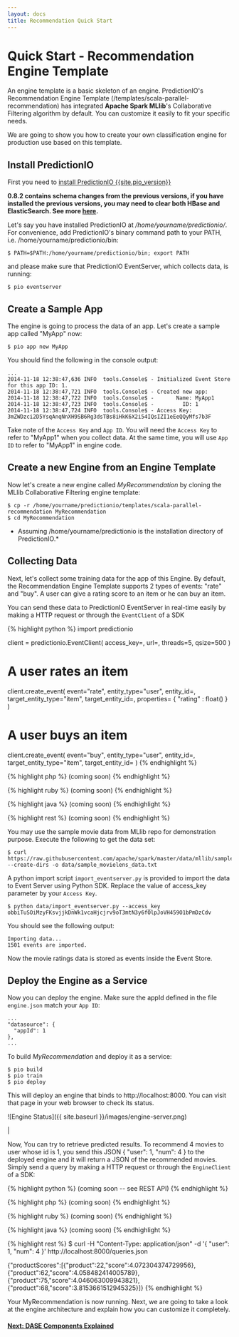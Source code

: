```yaml
---
layout: docs
title: Recommendation Quick Start
---
```


# Quick Start - Recommendation Engine Template

An engine template is a basic skeleton of an engine. PredictionIO's Recommendation Engine Template (/templates/scala-parallel-recommendation) has integrated **Apache Spark MLlib**'s Collaborative Filtering algorithm by default.
 You can customize it easily to fit your specific needs.

We are going to show you how to create your own classification engine for production use based on this template.

## Install PredictionIO

First you need to [install PredictionIO {{site.pio_version}}]({{site.baseurl}}/install/)


**0.8.2 contains schema changes from the previous versions, if you have installed the previous versions, you may need to clear both HBase and ElasticSearch. See more [here](../resources/schema-change.html).**


Let's say you have installed PredictionIO at */home/yourname/predictionio/*.
For convenience, add PredictionIO's binary command path to your PATH, i.e. /home/yourname/predictionio/bin:

```
$ PATH=$PATH:/home/yourname/predictionio/bin; export PATH
```

and please make sure that PredictionIO EventServer, which collects data, is running:

```
$ pio eventserver
```


## Create a Sample App

The engine is going to process the data of an app. Let's create a sample app called "MyApp" now:

```
$ pio app new MyApp
```

You should find the following in the console output:

```
...
2014-11-18 12:38:47,636 INFO  tools.Console$ - Initialized Event Store for this app ID: 1.
2014-11-18 12:38:47,721 INFO  tools.Console$ - Created new app:
2014-11-18 12:38:47,722 INFO  tools.Console$ -       Name: MyApp1
2014-11-18 12:38:47,723 INFO  tools.Console$ -         ID: 1
2014-11-18 12:38:47,724 INFO  tools.Console$ - Access Key: 3mZWDzci2D5YsqAnqNnXH9SB6Rg3dsTBs8iHkK6X2i54IQsIZI1eEeQQyMfs7b3F
```

Take note of the `Access Key` and `App ID`.
You will need the `Access Key` to refer to "MyApp1" when you collect data. 
At the same time, you will use `App ID` to refer to "MyApp1" in engine code.

## Create a new Engine from an Engine Template

Now let's create a new engine called *MyRecommendation* by cloning the MLlib Collaborative Filtering engine template:

```
$ cp -r /home/yourname/predictionio/templates/scala-parallel-recommendation MyRecommendation
$ cd MyRecommendation
```
* Assuming /home/yourname/predictionio is the installation directory of PredictionIO.*

## Collecting Data

Next, let's collect some training data for the app of this Engine.
By default, the Recommendation Engine Template supports 2 types of events: "rate" and "buy".  A user can give a rating score to an item or he can buy an item.

You can send these data to PredictionIO EventServer in real-time easily by making a HTTP request or through the `EventClient` of a SDK

<div class="codetabs">
<div data-lang="Python SDK">

{% highlight python %}
import predictionio

client = predictionio.EventClient(
    access_key=<ACCESS KEY>,
    url=<URL OF EVENTSERVER>,
    threads=5,
    qsize=500
)

# A user rates an item
client.create_event(
    event="rate",
    entity_type="user",
    entity_id=<USER ID>,
    target_entity_type="item",
    target_entity_id=<ITEM ID>,
    properties= { "rating" : float(<RATING>) }
)

# A user buys an item
client.create_event(
        event="buy",
        entity_type="user",
        entity_id=<USER ID>,
        target_entity_type="item",
        target_entity_id=<ITEM ID>
)
{% endhighlight %}

</div>

<div data-lang="PHP SDK">

{% highlight php %}
(coming soon)
{% endhighlight %}
</div>


<div data-lang="Ruby SDK">

{% highlight ruby %}
(coming soon)
{% endhighlight %}

</div>

<div data-lang="Java SDK">

{% highlight java %}
(coming soon)
{% endhighlight %}

</div>

<div data-lang="REST API">

{% highlight rest %}
(coming soon)
{% endhighlight %}

</div>
</div>


You may use the sample movie data from MLlib repo for demonstration purpose. Execute the following to get the data set:

```
$ curl https://raw.githubusercontent.com/apache/spark/master/data/mllib/sample_movielens_data.txt --create-dirs -o data/sample_movielens_data.txt
```

A python import script `import_eventserver.py` is provided to import the data to Event Server using Python SDK. Replace the value of access_key parameter by your `Access Key`.

```
$ python data/import_eventserver.py --access_key obbiTuSOiMzyFKsvjjkDnWk1vcaHjcjrv9oT3mtN3y6fOlpJoVH459O1bPmDzCdv
```

You should see the following output:

```
Importing data...
1501 events are imported.
```

Now the movie ratings data is stored as events inside the Event Store.


## Deploy the Engine as a Service

Now you can deploy the engine.  Make sure the appId defined in the file `engine.json` match your `App ID`:

```
...
"datasource": {
  "appId": 1
},
...
```

To build *MyRecommendation* and deploy it as a service:

```
$ pio build
$ pio train
$ pio deploy
```

This will deploy an engine that binds to http://localhost:8000. You can visit that page in your web browser to check its status.

![Engine Status]({{ site.baseurl }}/images/engine-server.png)

|

Now, You can try to retrieve predicted results.
To recommend 4 movies to user whose id is 1, you send this JSON { "user": 1, "num": 4 } to the deployed engine and it will return a JSON of the recommended movies.
Simply send a query by making a HTTP request or through the `EngineClient` of a SDK:

<div class="codetabs">
<div data-lang="Python SDK">

{% highlight python %}
(coming soon -- see REST API)
{% endhighlight %}

</div>

<div data-lang="PHP SDK">

{% highlight php %}
(coming soon)
{% endhighlight %}

</div>


<div data-lang="Ruby SDK">

{% highlight ruby %}
(coming soon)
{% endhighlight %}

</div>

<div data-lang="Java SDK">

{% highlight java %}
(coming soon)
{% endhighlight %}

</div>

<div data-lang="REST API">

{% highlight rest %}
$ curl -H "Content-Type: application/json" -d '{ "user": 1, "num": 4 }' http://localhost:8000/queries.json

{"productScores":[{"product":22,"score":4.072304374729956},{"product":62,"score":4.058482414005789},{"product":75,"score":4.046063009943821},{"product":68,"score":3.8153661512945325}]}
{% endhighlight %}

</div>
</div>

Your MyRecommendation is now running. Next, we are going to take a look at the engine architecture and explain how you can customize it completely.

#### [Next: DASE Components Explained](dase.html)
